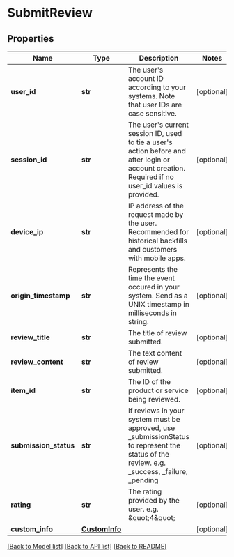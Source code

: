 # SubmitReview

## Properties
Name | Type | Description | Notes
------------ | ------------- | ------------- | -------------
**user_id** | **str** | The user&#39;s account ID according to your systems. Note that user IDs are case sensitive. | [optional] 
**session_id** | **str** | The user&#39;s current session ID, used to tie a user&#39;s action before and after login or account creation. Required if no user_id values is provided. | [optional] 
**device_ip** | **str** | IP address of the request made by the user. Recommended for historical backfills and customers with mobile apps. | [optional] 
**origin_timestamp** | **str** | Represents the time the event occured in your system. Send as a UNIX timestamp in milliseconds in string. | [optional] 
**review_title** | **str** | The title of review submitted. | [optional] 
**review_content** | **str** | The text content of review submitted. | [optional] 
**item_id** | **str** | The ID of the product or service being reviewed. | [optional] 
**submission_status** | **str** | If reviews in your system must be approved, use _submissionStatus to represent the status of the review. e.g. _success, _failure, _pending | [optional] 
**rating** | **str** | The rating provided by the user. e.g. \&quot;4\&quot; | [optional] 
**custom_info** | [**CustomInfo**](CustomInfo.md) |  | [optional] 

[[Back to Model list]](../README.md#documentation-for-models) [[Back to API list]](../README.md#documentation-for-api-endpoints) [[Back to README]](../README.md)


